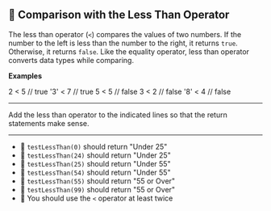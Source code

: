 🚀 Comparison with the Less Than Operator
-----------------------------------------

The less than operator (`<`) compares the values of two numbers. If the number to the left is less than the number to the right, it returns `true`. Otherwise, it returns `false`. Like the equality operator, less than operator converts data types while comparing.

**Examples**

2   < 5  // true
'3' < 7  // true
5   < 5  // false
3   < 2  // false
'8' < 4  // false

* * *

Add the less than operator to the indicated lines so that the return statements make sense.

* * *

*   🧪 `testLessThan(0)` should return "Under 25"
*   🧪 `testLessThan(24)` should return "Under 25"
*   🧪 `testLessThan(25)` should return "Under 55"
*   🧪 `testLessThan(54)` should return "Under 55"
*   🧪 `testLessThan(55)` should return "55 or Over"
*   🧪 `testLessThan(99)` should return "55 or Over"
*   🧪 You should use the `<` operator at least twice